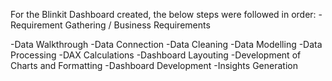 For the Blinkit Dashboard created, the below steps were followed in order: -Requirement Gathering / Business Requirements

-Data Walkthrough
-Data Connection
-Data Cleaning
-Data Modelling
-Data Processing
-DAX Calculations
-Dashboard Layouting
-Development of Charts and Formatting
-Dashboard Development
-Insights Generation
